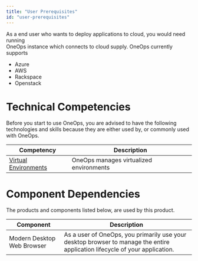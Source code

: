 ```yaml
---
title: "User Prerequisites"
id: "user-prerequisites"
---
```

As a end user who wants to deploy applications to cloud, you would need running  
OneOps instance which connects to cloud supply. OneOps currently supports


* Azure
* AWS
* Rackspace
* Openstack



# Technical Competencies

Before you start to use OneOps, you are advised to have the following technologies and skills because they are either used by, or commonly used with OneOps.

Competency | Description
---------- | -----------
<a href="https://en.wikipedia.org/wiki/Virtual_environment_software" target="_blank">Virtual Environments</a> | OneOps manages virtualized environments


# Component Dependencies

The products and components listed below, are used by this product.

Component | Description
--------- | -----------
Modern Desktop Web Browser | As a user of OneOps, you primarily use your desktop browser to manage the entire application lifecycle of your application.
